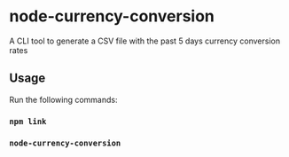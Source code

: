 # node-currency-conversion

A CLI tool to generate a CSV file with the past 5 days currency conversion rates

## Usage

Run the following commands:

### `npm link`
### `node-currency-conversion`
